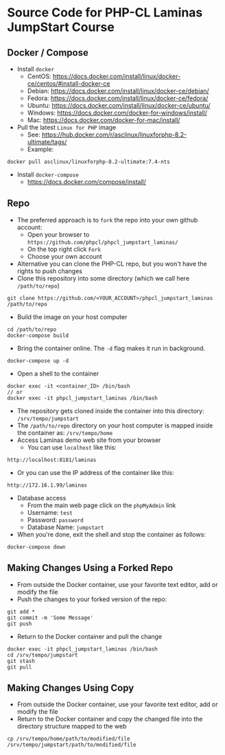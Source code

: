 # Source Code for PHP-CL Laminas JumpStart Course

## Docker / Compose
* Install `docker`
  * CentOS: https://docs.docker.com/install/linux/docker-ce/centos/#install-docker-ce
  * Debian: https://docs.docker.com/install/linux/docker-ce/debian/
  * Fedora: https://docs.docker.com/install/linux/docker-ce/fedora/
  * Ubuntu: https://docs.docker.com/install/linux/docker-ce/ubuntu/
  * Windows: https://docs.docker.com/docker-for-windows/install/
  * Mac: https://docs.docker.com/docker-for-mac/install/
* Pull the latest `Linux for PHP` image
  * See: https://hub.docker.com/r/asclinux/linuxforphp-8.2-ultimate/tags/
  * Example:
```
docker pull asclinux/linuxforphp-8.2-ultimate:7.4-nts
```
* Install `docker-compose`
  * https://docs.docker.com/compose/install/

## Repo
* The preferred approach is to `fork` the repo into your own github account:
  * Open your browser to `https://github.com/phpcl/phpcl_jumpstart_laminas/`
  * On the top right click `Fork`
  * Choose your own account
* Alternative you can clone the PHP-CL repo, but you won't have the rights to push changes
* Clone this repository into some directory (which we call here `/path/to/repo`)
```
git clone https://github.com/<YOUR_ACCOUNT>/phpcl_jumpstart_laminas /path/to/repo
```
* Build the image on your host computer
```
cd /path/to/repo
docker-compose build
```
* Bring the container online.  The `-d` flag makes it run in background.
```
docker-compose up -d
```
* Open a shell to the container
```
docker exec -it <container_ID> /bin/bash
// or
docker exec -it phpcl_jumpstart_laminas /bin/bash
```
  * The repository gets cloned inside the container into this directory: `/srv/tempo/jumpstart`
  * The `/path/to/repo` directory on your host computer is mapped inside the container as: `/srv/tempo/home`
* Access Laminas demo web site from your browser
  * You can use `localhost` like this:
```
http://localhost:8181/laminas
```
  * Or you can use the IP address of the container like this:
```
http://172.16.1.99/laminas
```
* Database access
  * From the main web page click on the `phpMyAdmin` link
  * Username: `test`
  * Password: `password`
  * Database Name: `jumpstart`
* When you're done, exit the shell and stop the container as follows:
```
docker-compose down
```

## Making Changes Using a Forked Repo
* From outside the Docker container, use your favorite text editor, add or modify the file
* Push the changes to your forked version of the repo:
```
git add *
git commit -m 'Some Message'
git push
```
* Return to the Docker container and pull the change
```
docker exec -it phpcl_jumpstart_laminas /bin/bash
cd /srv/tempo/jumpstart
git stash
git pull
```

## Making Changes Using Copy
* From outside the Docker container, use your favorite text editor, add or modify the file
* Return to the Docker container and copy the changed file into the directory structure mapped to the web
```
cp /srv/tempo/home/path/to/modified/file /srv/tempo/jumpstart/path/to/modified/file
```
